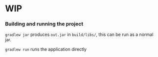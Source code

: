 # WIP

### Building and running the project
`gradlew jar` produces `out.jar` in `build/libs/`, this can be run as a normal jar.

`gradlew run` runs the application directly